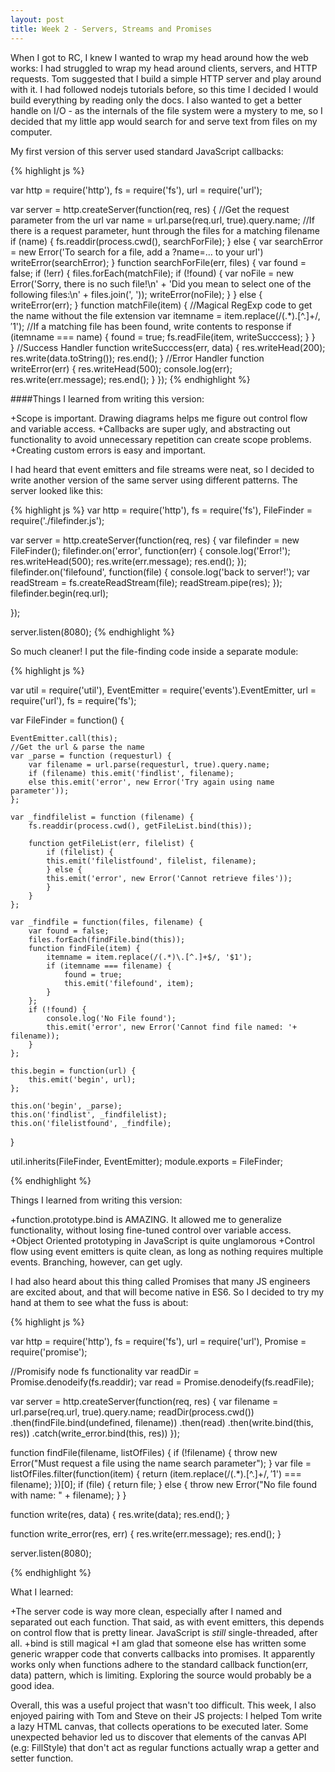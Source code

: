 ```yaml
---
layout: post
title: Week 2 - Servers, Streams and Promises
---
```


When I got to RC, I knew I wanted to wrap my head around how the web works: I had struggled to wrap my head around clients, servers, and HTTP requests. Tom suggested that I build a simple HTTP server and play around with it. I had followed nodejs tutorials before, so this time I decided I would build everything by reading only the docs. I also wanted to get a better handle on I/O - as the internals of the file system were a mystery to me, so I decided that my little app would search for and serve text from files on my computer.

My first version of this server used standard JavaScript callbacks:

{% highlight js %}

var http = require('http'),
	fs = require('fs'),
	url = require('url');

var server = http.createServer(function(req, res) {
//Get the request parameter from the url
	var name = url.parse(req.url, true).query.name;
//If there is a request parameter, hunt through the files for a matching filename
	if (name) {
		fs.readdir(process.cwd(), searchForFile);
	} else {
		var searchError = new Error('To search for a file, add a ?name=... to your url')
		writeError(searchError);
	}
	function searchForFile(err, files) {
		var found = false;
		if (!err) {
			files.forEach(matchFile);
			if (!found) {
				var noFile = new Error('Sorry, there is no such file!\n' +
					'Did you mean to select one of the following files:\n' + 
					files.join(', '));
				writeError(noFile);
			} 
		} else {
			writeError(err);
		}
		function matchFile(item) {
			//Magical RegExp code to get the name without the file extension
			var itemname = item.replace(/(.*)\.[^.]+$/, '$1');
			//If a matching file has been found, write contents to response
			if (itemname === name) {
				found = true;
				fs.readFile(item, writeSucccess);
			}
		}		
	}
	//Success Handler
	function writeSucccess(err, data) {
			res.writeHead(200);
			res.write(data.toString());
			res.end();
		}
	//Error Handler
	function writeError(err) {
			res.writeHead(500);
			console.log(err);
			res.write(err.message);
			res.end();
		}
});
{% endhighlight %}

####Things I learned from writing this version: 

+Scope is important. Drawing diagrams helps me figure out control flow and variable access. 
+Callbacks are super ugly, and abstracting out functionality to avoid unnecessary repetition can create scope problems.
+Creating custom errors is easy and important.

I had heard that event emitters and file streams were neat, so I decided to write another version of the same server using different patterns. The server looked like this:

{% highlight js %}
var http = require('http'),
	fs = require('fs'),
	FileFinder = require('./filefinder.js');

var server = http.createServer(function(req, res) {
	var filefinder = new FileFinder();
	filefinder.on('error', function(err) {
		console.log('Error!');
		res.writeHead(500);
		res.write(err.message);
		res.end();
	});
	filefinder.on('filefound', function(file) {
		console.log('back to server!');
		var readStream = fs.createReadStream(file);
		readStream.pipe(res);
	});
	filefinder.begin(req.url);
	
});

server.listen(8080);
{% endhighlight %}

So much cleaner! I put the file-finding code inside a separate module:

{% highlight js %}

var util = require('util'),
	EventEmitter = require('events').EventEmitter,
	url = require('url'),
	fs = require('fs');

var FileFinder = function() {

	EventEmitter.call(this);
	//Get the url & parse the name
	var _parse = function (requesturl) {
		var filename = url.parse(requesturl, true).query.name;
		if (filename) this.emit('findlist', filename);
		else this.emit('error', new Error('Try again using name parameter'));
	};

	var _findfilelist = function (filename) {
		fs.readdir(process.cwd(), getFileList.bind(this));
		
		function getFileList(err, filelist) {
			if (filelist) {
			this.emit('filelistfound', filelist, filename);
			} else {
			this.emit('error', new Error('Cannot retrieve files'));
			}
		}
	};
	
	var _findfile = function(files, filename) {
		var found = false;
		files.forEach(findFile.bind(this));
		function findFile(item) {
			itemname = item.replace(/(.*)\.[^.]+$/, '$1');
			if (itemname === filename) {
				found = true;
				this.emit('filefound', item);
			}
		};
		if (!found) {
			console.log('No File found');
			this.emit('error', new Error('Cannot find file named: '+ filename));
		} 
	};

	this.begin = function(url) {
		this.emit('begin', url);
	};

	this.on('begin', _parse);
	this.on('findlist', _findfilelist);
	this.on('filelistfound', _findfile);
}

util.inherits(FileFinder, EventEmitter);
module.exports = FileFinder;

{% endhighlight %}

Things I learned from writing this version:

+function.prototype.bind is AMAZING. It allowed me to generalize functionality, without losing fine-tuned control over variable access.
+Object Oriented prototyping in JavaScript is quite unglamorous
+Control flow using event emitters is quite clean, as long as nothing requires multiple events. Branching, however, can get ugly.

I had also heard about this thing called Promises that many JS engineers are excited about, and that will become native in ES6. So I decided to try my hand at them to see what the fuss is about:

{% highlight js %}

var http = require('http'),
	fs = require('fs'),
	url = require('url'),
	Promise = require('promise');

//Promisify node fs functionality
var readDir = Promise.denodeify(fs.readdir);
var read = Promise.denodeify(fs.readFile);

var server = http.createServer(function(req, res) {
	var filename = url.parse(req.url, true).query.name;
	readDir(process.cwd())
	.then(findFile.bind(undefined, filename))
	.then(read)
	.then(write.bind(this, res))
	.catch(write_error.bind(this, res))
});

function findFile(filename, listOfFiles) {
	if (!filename) {
		throw new Error("Must request a file using the name search parameter");
	}
	var file = listOfFiles.filter(function(item) {
		return (item.replace(/(.*)\.[^.]+$/, '$1') === filename);
	})[0];
	if (file) {
		return file;
	} else {
		throw new Error("No file found with name: " + filename);
	}
}

function write(res, data) {
	res.write(data);
	res.end();
}

function write_error(res, err) {
	res.write(err.message);
	res.end();
}

server.listen(8080);

{% endhighlight %}

What I learned:

+The server code is way more clean, especially after I named and separated out each function. That said, as with event emitters, this depends on control flow that is pretty linear. JavaScript is _still_ single-threaded, after all.
+bind is still magical
+I am glad that someone else has written some generic wrapper code that converts callbacks into promises. It apparently works only when functions adhere to the standard callback function(err, data) pattern, which is limiting. Exploring the source would probably be a good idea.

Overall, this was a useful project that wasn't too difficult. This week, I also enjoyed pairing with Tom and Steve on their JS projects: I helped Tom write a lazy HTML canvas, that collects operations to be executed later. Some unexpected behavior led us to discover that elements of the canvas API (e.g: FillStyle) that don't act as regular functions actually wrap a getter and setter function. 










